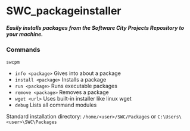 # SWC_packageinstaller

##### Easily installs packages from the Software City Projects Repository to your machine.

### Commands
`swcpm`
* `info <package>` Gives into about a package
* `install <package>` Installs a package
* `run <package>` Runs executable packages
* `remove <package>` Removes a package
* `wget <url>` Uses built-in installer like linux wget
* `debug` Lists all command modules

Standard installation directory:
`/home/<user>/SWC/Packages` or `C:\Users\<user>\SWC\Packages`